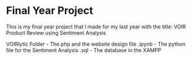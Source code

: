 # Final Year Project
This is my final year project that I made for my last year with the title: VOIR Product Review using Sentiment Analysis

VOIRlytic Folder - The php and the website design file
.ipynb - The python file for the Sentiment Analysis
.sql - The database in the XAMPP
